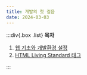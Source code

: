 ```yaml
---
title: 개발의 첫 걸음
date: 2024-03-03
---
```


:::div{.box .list}
**목차**

1. [웹 기초와 개발환경 설정](/basecamp-html-css/chapter01/01-1)
2. [HTML Living Standard 태그](/basecamp-html-css/chapter01/01-2)

:::
